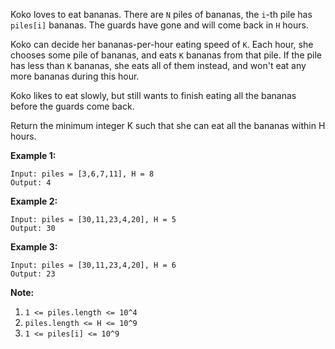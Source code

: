 Koko loves to eat bananas.  There are `N` piles of bananas, the `i`-th pile has `piles[i]` bananas.  The guards have gone and will come back in `H` hours.

Koko can decide her bananas-per-hour eating speed of `K`.  Each hour, she chooses some pile of bananas, and eats `K` bananas from that pile.  If the pile has less than `K` bananas, she eats all of them instead, and won't eat any more bananas during this hour.

Koko likes to eat slowly, but still wants to finish eating all the bananas before the guards come back.

Return the minimum integer K such that she can eat all the bananas within H hours.

**Example 1:**
```
Input: piles = [3,6,7,11], H = 8
Output: 4
```
**Example 2:**
```
Input: piles = [30,11,23,4,20], H = 5
Output: 30
```
**Example 3:**
```
Input: piles = [30,11,23,4,20], H = 6
Output: 23
``` 

**Note:**

1. `1 <= piles.length <= 10^4`
2. `piles.length <= H <= 10^9`
3. `1 <= piles[i] <= 10^9`